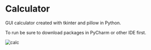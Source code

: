 # Calculator

GUI calculator created with tkinter and pillow in Python. 

To run be sure to download packages in PyCharm or other IDE first.

![calc](https://user-images.githubusercontent.com/110789514/209882694-d426bd00-cc21-4856-9aac-23c85e00760c.png)
